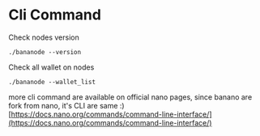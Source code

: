 # Cli Command

Check nodes version

```
./bananode --version
```

Check all wallet on nodes

```
./bananode --wallet_list
```

more cli command are available on official nano pages, since banano are fork from nano, it's CLI are same :) [https://docs.nano.org/commands/command-line-interface/](https://docs.nano.org/commands/command-line-interface/)
